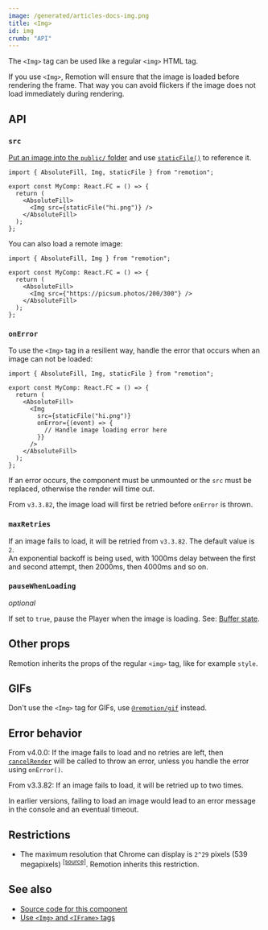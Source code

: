 ```yaml
---
image: /generated/articles-docs-img.png
title: <Img>
id: img
crumb: "API"
---
```


The `<Img>` tag can be used like a regular `<img>` HTML tag.

If you use `<Img>`, Remotion will ensure that the image is loaded before rendering the frame. That way you can avoid flickers if the image does not load immediately during rendering.

## API

### `src`

[Put an image into the `public/` folder](/docs/assets) and use [`staticFile()`](/docs/staticfile) to reference it.

```tsx twoslash
import { AbsoluteFill, Img, staticFile } from "remotion";

export const MyComp: React.FC = () => {
  return (
    <AbsoluteFill>
      <Img src={staticFile("hi.png")} />
    </AbsoluteFill>
  );
};
```

You can also load a remote image:

```tsx twoslash
import { AbsoluteFill, Img } from "remotion";

export const MyComp: React.FC = () => {
  return (
    <AbsoluteFill>
      <Img src={"https://picsum.photos/200/300"} />
    </AbsoluteFill>
  );
};
```

### `onError`

To use the `<Img>` tag in a resilient way, handle the error that occurs when an image can not be loaded:

```tsx twoslash
import { AbsoluteFill, Img, staticFile } from "remotion";

export const MyComp: React.FC = () => {
  return (
    <AbsoluteFill>
      <Img
        src={staticFile("hi.png")}
        onError={(event) => {
          // Handle image loading error here
        }}
      />
    </AbsoluteFill>
  );
};
```

If an error occurs, the component must be unmounted or the `src` must be replaced, otherwise the render will time out.

From `v3.3.82`, the image load will first be retried before `onError` is thrown.

### `maxRetries`<AvailableFrom v="3.3.82"/>

If an image fails to load, it will be retried from `v3.3.82`. The default value is `2`.  
An exponential backoff is being used, with 1000ms delay between the first and second attempt, then 2000ms, then 4000ms and so on.

### `pauseWhenLoading`<AvailableFrom v="4.0.111"/>

_optional_

If set to `true`, pause the Player when the image is loading. See: [Buffer state](/docs/player/buffer-state).

## Other props

Remotion inherits the props of the regular `<img>` tag, like for example `style`.

## GIFs

Don't use the `<Img>` tag for GIFs, use [`@remotion/gif`](/docs/gif) instead.

## Error behavior

From v4.0.0: If the image fails to load and no retries are left, then [`cancelRender`](/docs/cancel-render) will be called to throw an error, unless you handle the error using `onError()`.

From v3.3.82: If an image fails to load, it will be retried up to two times.

In earlier versions, failing to load an image would lead to an error message in the console and an eventual timeout.

## Restrictions

- The maximum resolution that Chrome can display is `2^29` pixels (539 megapixels) <sup><a href="https://stackoverflow.com/questions/57223559/what-is-the-maximum-image-dimensions-supported-in-desktop-chrome#:~:text=than%202%5E29-,(539MP)">[source]</a></sup>. Remotion inherits this restriction.

## See also

- [Source code for this component](https://github.com/remotion-dev/remotion/blob/main/packages/core/src/Img.tsx)
- [Use `<Img>` and `<IFrame>` tags](/docs/use-img-and-iframe)
